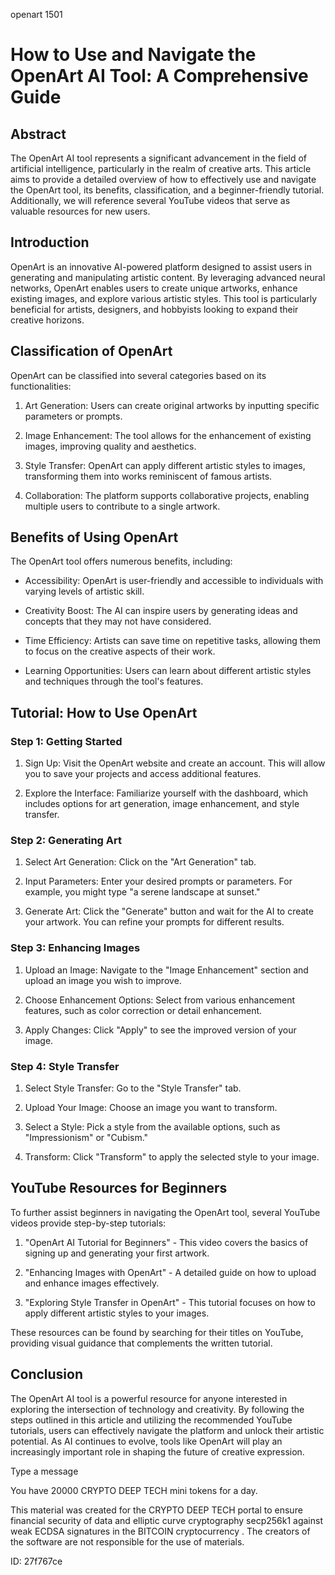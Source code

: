 openart 1501
# How to Use and Navigate the OpenArt AI Tool: A Comprehensive Guide



## Abstract



The OpenArt AI tool represents a significant advancement in the field of artificial intelligence, particularly in the realm of creative arts. This article aims to provide a detailed overview of how to effectively use and navigate the OpenArt tool, its benefits, classification, and a beginner-friendly tutorial. Additionally, we will reference several YouTube videos that serve as valuable resources for new users.



## Introduction



OpenArt is an innovative AI-powered platform designed to assist users in generating and manipulating artistic content. By leveraging advanced neural networks, OpenArt enables users to create unique artworks, enhance existing images, and explore various artistic styles. This tool is particularly beneficial for artists, designers, and hobbyists looking to expand their creative horizons.



## Classification of OpenArt



OpenArt can be classified into several categories based on its functionalities:



1. Art Generation: Users can create original artworks by inputting specific parameters or prompts.

2. Image Enhancement: The tool allows for the enhancement of existing images, improving quality and aesthetics.

3. Style Transfer: OpenArt can apply different artistic styles to images, transforming them into works reminiscent of famous artists.

4. Collaboration: The platform supports collaborative projects, enabling multiple users to contribute to a single artwork.



## Benefits of Using OpenArt



The OpenArt tool offers numerous benefits, including:



- Accessibility: OpenArt is user-friendly and accessible to individuals with varying levels of artistic skill.

- Creativity Boost: The AI can inspire users by generating ideas and concepts that they may not have considered.

- Time Efficiency: Artists can save time on repetitive tasks, allowing them to focus on the creative aspects of their work.

- Learning Opportunities: Users can learn about different artistic styles and techniques through the tool's features.



## Tutorial: How to Use OpenArt



### Step 1: Getting Started



1. Sign Up: Visit the OpenArt website and create an account. This will allow you to save your projects and access additional features.

2. Explore the Interface: Familiarize yourself with the dashboard, which includes options for art generation, image enhancement, and style transfer.



### Step 2: Generating Art



1. Select Art Generation: Click on the "Art Generation" tab.

2. Input Parameters: Enter your desired prompts or parameters. For example, you might type "a serene landscape at sunset."

3. Generate Art: Click the "Generate" button and wait for the AI to create your artwork. You can refine your prompts for different results.



### Step 3: Enhancing Images



1. Upload an Image: Navigate to the "Image Enhancement" section and upload an image you wish to improve.

2. Choose Enhancement Options: Select from various enhancement features, such as color correction or detail enhancement.

3. Apply Changes: Click "Apply" to see the improved version of your image.



### Step 4: Style Transfer



1. Select Style Transfer: Go to the "Style Transfer" tab.

2. Upload Your Image: Choose an image you want to transform.

3. Select a Style: Pick a style from the available options, such as "Impressionism" or "Cubism."

4. Transform: Click "Transform" to apply the selected style to your image.



## YouTube Resources for Beginners



To further assist beginners in navigating the OpenArt tool, several YouTube videos provide step-by-step tutorials:



1. "OpenArt AI Tutorial for Beginners" - This video covers the basics of signing up and generating your first artwork.

2. "Enhancing Images with OpenArt" - A detailed guide on how to upload and enhance images effectively.

3. "Exploring Style Transfer in OpenArt" - This tutorial focuses on how to apply different artistic styles to your images.



These resources can be found by searching for their titles on YouTube, providing visual guidance that complements the written tutorial.



## Conclusion



The OpenArt AI tool is a powerful resource for anyone interested in exploring the intersection of technology and creativity. By following the steps outlined in this article and utilizing the recommended YouTube tutorials, users can effectively navigate the platform and unlock their artistic potential. As AI continues to evolve, tools like OpenArt will play an increasingly important role in shaping the future of creative expression.



Type a message

You have 20000 CRYPTO DEEP TECH mini tokens for a day.


This material was created for the  CRYPTO DEEP TECH portal  to ensure financial security of data and elliptic curve cryptography  secp256k1 against weak ECDSA  signatures   in the  BITCOIN cryptocurrency . The creators of the software are not responsible for the use of materials.

 ID: 27f767ce
